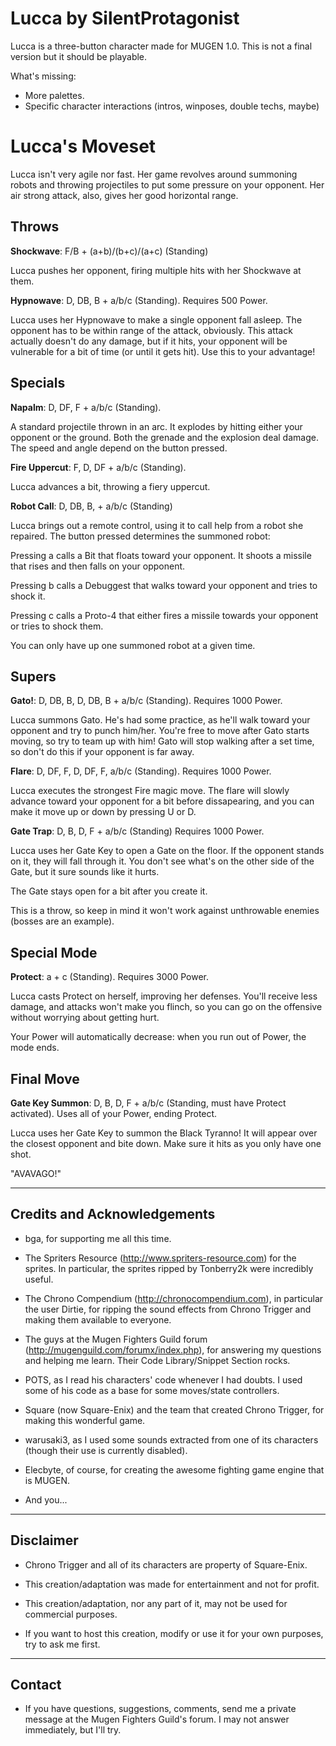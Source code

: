 
Lucca by SilentProtagonist 
=========================

Lucca is a three-button character made for MUGEN 1.0.
This is not a final version but it should be playable.

What's missing:

- More palettes.
- Specific character interactions (intros, winposes, double techs, maybe)


Lucca's Moveset
==============

Lucca isn't very agile nor fast. Her game revolves around summoning
robots and throwing projectiles to put some pressure on your opponent.
Her air strong attack, also, gives her good horizontal range.

Throws
--------------

**Shockwave**: F/B + (a+b)/(b+c)/(a+c) (Standing)

Lucca pushes her opponent, firing multiple hits with her Shockwave
at them.

**Hypnowave**: D, DB, B + a/b/c (Standing). Requires 500 Power.

Lucca uses her Hypnowave to make a single opponent fall asleep. 
The opponent has to be within range of the attack, obviously.
This attack actually doesn't do any damage, but if it hits, your 
opponent will be vulnerable for a bit of time (or until it gets hit).
Use this to your advantage!


Specials
--------------

**Napalm**: D, DF, F + a/b/c (Standing).

A standard projectile thrown in an arc. It explodes by hitting 
either your opponent or the ground. Both the grenade and the explosion
deal damage. The speed and angle depend on the button pressed. 

**Fire Uppercut**: F, D, DF + a/b/c (Standing).

Lucca advances a bit, throwing a fiery uppercut.

**Robot Call**: D, DB, B, + a/b/c (Standing)

Lucca brings out a remote control, using it to call help from a robot 
she repaired. The button pressed determines the summoned robot:

Pressing a calls a Bit that floats toward your opponent. It shoots
a missile that rises and then falls on your opponent.

Pressing b calls a Debuggest that walks toward your opponent and tries to 
shock it.

Pressing c calls a Proto-4 that either fires a missile towards your opponent 
or tries to shock them.

You can only have up one summoned robot at a given time.


Supers
------

**Gato!**: D, DB, B, D, DB, B + a/b/c (Standing). Requires 1000 Power.

Lucca summons Gato. He's had some practice, as he'll walk toward your 
opponent and try to punch him/her. You're free to move after Gato starts moving,
so try to team up with him! Gato will stop walking after a set time, 
so don't do this if your opponent is far away.
	
**Flare**: D, DF, F, D, DF, F, a/b/c (Standing). Requires 1000 Power.

Lucca executes the strongest Fire magic move. The flare will slowly advance
toward your opponent for a bit before dissapearing, and you can make it 
move up or down by pressing U or D.

**Gate Trap**: D, B, D, F + a/b/c (Standing) Requires 1000 Power. 

Lucca uses her Gate Key to open a Gate on the floor. If the opponent stands on it,
they will fall through it. You don't see what's on the other side of the Gate, 
but it sure sounds like it hurts.

The Gate stays open for a bit after you create it.

This is a throw, so keep in mind it won't work against unthrowable enemies 
(bosses are an example).

Special Mode
------------

**Protect**: a + c (Standing). Requires 3000 Power.

Lucca casts Protect on herself, improving her defenses. You'll receive less damage,
and attacks won't make you flinch, so you can go on the offensive without worrying 
about getting hurt.

Your Power will automatically decrease: when you run out of Power, the mode ends.

Final Move
----------

**Gate Key Summon**: D, B, D, F + a/b/c (Standing, must have Protect activated). Uses all of your Power, ending Protect.

Lucca uses her Gate Key to summon the Black Tyranno! It will appear over the closest 
opponent and bite down. Make sure it hits as you only have one shot. 

"AVAVAGO!"


----------------------------
Credits and Acknowledgements
----------------------------

- bga, for supporting me all this time.

- The Spriters Resource (http://www.spriters-resource.com) for the sprites. In particular,
  the sprites ripped by Tonberry2k were incredibly useful.

- The Chrono Compendium (http://chronocompendium.com), in particular the user Dirtie, for
  ripping the sound effects from Chrono Trigger and making them available to everyone.

- The guys at the Mugen Fighters Guild forum (http://mugenguild.com/forumx/index.php),
  for answering my questions and helping me learn. Their Code Library/Snippet Section rocks.

- POTS, as I read his characters' code whenever I had doubts. I used some of his code as a
  base for some moves/state controllers.

- Square (now Square-Enix) and the team that created Chrono Trigger, for making this
wonderful game.

- warusaki3, as I used some sounds extracted from one of its characters (though their use is
currently disabled).

- Elecbyte, of course, for creating the awesome fighting game engine that is MUGEN.

- And you...

---------- 
Disclaimer
----------

- Chrono Trigger and all of its characters are property of Square-Enix.

- This creation/adaptation was made for entertainment and not for profit.

- This creation/adaptation, nor any part of it, may not be used for commercial purposes. 

- If you want to host this creation, modify or use it for your own purposes,
  try to ask me first.

-------
Contact
-------

- If you have questions, suggestions, comments, send me a private message at the Mugen Fighters Guild's forum.
  I may not answer immediately, but I'll try.

